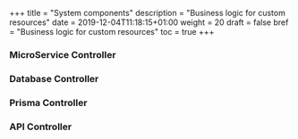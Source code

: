 +++
title = "System components"
description = "Business logic for custom resources"
date = 2019-12-04T11:18:15+01:00
weight = 20
draft = false
bref = "Business logic for custom resources"
toc = true
+++

### MicroService Controller

### Database Controller

### Prisma Controller

### API Controller
